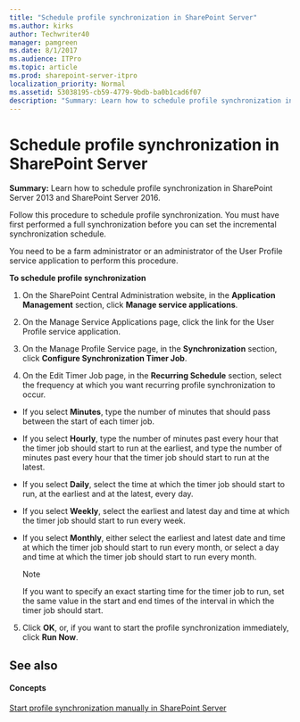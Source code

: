 ```yaml
---
title: "Schedule profile synchronization in SharePoint Server"
ms.author: kirks
author: Techwriter40
manager: pamgreen
ms.date: 8/1/2017
ms.audience: ITPro
ms.topic: article
ms.prod: sharepoint-server-itpro
localization_priority: Normal
ms.assetid: 53038195-cb59-4779-9bdb-ba0b1cad6f07
description: "Summary: Learn how to schedule profile synchronization in SharePoint Server 2013 and SharePoint Server 2016."
---
```


# Schedule profile synchronization in SharePoint Server

 **Summary:** Learn how to schedule profile synchronization in SharePoint Server 2013 and SharePoint Server 2016. 
  
Follow this procedure to schedule profile synchronization. You must have first performed a full synchronization before you can set the incremental synchronization schedule. 
  
You need to be a farm administrator or an administrator of the User Profile service application to perform this procedure.
  
 **To schedule profile synchronization**
  
1. On the SharePoint Central Administration website, in the **Application Management** section, click **Manage service applications**.
    
2. On the Manage Service Applications page, click the link for the User Profile service application.
    
3. On the Manage Profile Service page, in the **Synchronization** section, click **Configure Synchronization Timer Job**.
    
4. On the Edit Timer Job page, in the **Recurring Schedule** section, select the frequency at which you want recurring profile synchronization to occur. 
    
  - If you select **Minutes**, type the number of minutes that should pass between the start of each timer job.
    
  - If you select **Hourly**, type the number of minutes past every hour that the timer job should start to run at the earliest, and type the number of minutes past every hour that the timer job should start to run at the latest.
    
  - If you select **Daily**, select the time at which the timer job should start to run, at the earliest and at the latest, every day.
    
  - If you select **Weekly**, select the earliest and latest day and time at which the timer job should start to run every week.
    
  - If you select **Monthly**, either select the earliest and latest date and time at which the timer job should start to run every month, or select a day and time at which the timer job should start to run every month.
    
    > [!NOTE]
    > If you want to specify an exact starting time for the timer job to run, set the same value in the start and end times of the interval in which the timer job should start. 
  
5. Click **OK**, or, if you want to start the profile synchronization immediately, click **Run Now**.
    
## See also

#### Concepts

[Start profile synchronization manually in SharePoint Server](start-profile-synchronization-manually.md)

